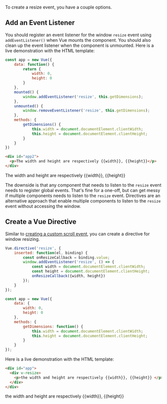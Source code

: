 To create a resize event, you have a couple options.

## Add an Event Listener

You should register an event listener for the window `resize` event using `addEventListener()` when
Vue mounts the component. You should also clean up the event listener when the component is unmounted.
Here is a live demonstration with the HTML template:

```javascript
const app = new Vue({
    data: function() {
        return {
            width: 0,
            height: 0
        }
    },
    mounted() {
        window.addEventListener('resize', this.getDimensions);
    },
    unmounted() {
        window.removeEventListener('resize', this.getDimensions);
    },
    methods: {
        getDimensions() {
            this.width = document.documentElement.clientWidth;
            this.height = document.documentElement.clientHeight;
        }
    }
})
```

```html
<div id="app2">
  <p>The width and height are respectively {{width}}, {{height}}</p>
</div>
```
<script src="https://cdn.jsdelivr.net/npm/vue@2.6.14/dist/vue.js"></script>
<div id="app2">
  <p>The width and height are respectively {{width}}, {{height}}</p>
</div>
<script>
new Vue({
    el: '#app2',
    data: function() {
        return {
            width: document.documentElement.clientWidth,
            height: document.documentElement.clientHeight
        }
    },
    mounted() {
        window.addEventListener('resize', this.getDimensions);
    },
    unmounted() {
        window.removeEventListener('resize', this.getDimensions);
    },
    methods: {
        getDimensions() {
            this.width = document.documentElement.clientWidth;
            this.height = document.documentElement.clientHeight;
        }
    }
})
</script>

The downside is that any component that needs to listen to the `resize` event needs to register global events.
That's fine for a one-off, but can get messy if multiple components needs to listen to the `resize` event. Directives
are an alternative approach that enable multiple components to listen to the `resize` event without accessing the window.

## Create a Vue Directive

Similar to [creating a custom scroll event](/tutorials/vue/scroll), you can create a directive for window resizing.

```javascript
Vue.directive('resize', {
    inserted: function(el, binding) {
        const onResizeCallback = binding.value;
        window.addEventListener('resize', () => {
            const width = document.documentElement.clientWidth;
            const height = document.documentElement.clientHeight;
            onResizeCallback({width, height})
        });
    }
});

const app = new Vue({
    data: {
        width: 0,
        height: 0
    },
    methods: {
        getDimensions: function() {
            this.width = document.documentElement.clientWidth;
            this.height = document.documentElement.clientHeight;
        }
    }
});
```

Here is a live demonstration with the HTML template:

```html
<div id="app">
  <div v-resize>
    <p>the width and height are respectively {{width}}, {{height}} </p>
  </div>
</div>
```


<div id="app">
<div v-resize="getDimensions">
<p>the width and height are respectively {{width}}, {{height}} </p>
</div>
</div>
<script>
Vue.directive('resize', {
    inserted: function(el, binding) {
        const onResizeCallback = binding.value;
          window.addEventListener('resize', () => {onResizeCallback()});
    }
});
new Vue({
    el: '#app',
    data: {
        width: document.documentElement.clientWidth,
        height: document.documentElement.clientHeight
    },
    methods: {
        getDimensions: function() {
            this.width = document.documentElement.clientWidth;
            this.height = document.documentElement.clientHeight;
        }
    }
});
</script>

